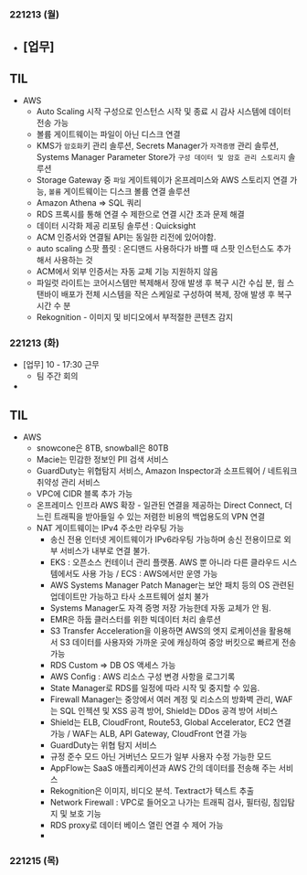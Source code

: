 ### 221213 (월)
- [업무]
	- 

## TIL
- AWS
	- Auto Scaling 시작 구성으로 인스턴스 시작 및 종료 시 감사 시스템에 데이터 전송 가능
	- 볼륨 게이트웨이는 파일이 아닌 디스크 연결
	- KMS가 `암호화`키 관리 솔루션, Secrets Manager가 `자격증명` 관리 솔루션, Systems Manager Parameter Store가 `구성 데이터 및 암호 관리 스토리지` 솔루션
	- Storage Gateway 중 `파일` 게이트웨이가 온프레미스와 AWS 스토리지 연결 가능, `볼륨` 게이트웨이는 디스크 볼륨 연결 솔루션
	- Amazon Athena => SQL 쿼리
	- RDS 프록시를 통해 연결 수 제한으로 연결 시간 초과 문제 해결
	- 데이터 시각화 제공 리포팅 솔루션 : Quicksight
	- ACM 인증서와 연결될 API는 동일한 리전에 있어야함.
	- auto scaling 스팟 플릿 : 온디맨드 사용하다가 바쁠 때 스팟 인스턴스도 추가해서 사용하는 것
	- ACM에서 외부 인증서는 자동 교체 기능 지원하지 않음
	- 파일럿 라이트는 코어시스템만 복제해서 장애 발생 후 복구 시간 수십 분, 웜 스탠바이 배포가 전체 시스템을 작은 스케일로 구성하여 복제, 장애 발생 후 복구시간 수 분
	- Rekognition - 이미지 및 비디오에서 부적절한 콘텐츠 감지

### 221213 (화)

- [업무] 10 - 17:30 근무
	- 팀 주간 회의
- 

## TIL
- AWS
	- snowcone은 8TB, snowball은 80TB
	- Macie는 민감한 정보인 PII 검색 서비스
	- GuardDuty는 위협탐지 서비스, Amazon Inspector과 소프트웨어 / 네트워크 취약성 관리 서비스
	- VPC에 CIDR 블록 추가 가능
	- 온프레미스 인프라 AWS 확장 - 일관된 연결을 제공하는 Direct Connect, 더 느린 트래픽을 받아들일 수 있는 저렴한 비용의 백업용도의 VPN 연결
	- NAT 게이트웨이는 IPv4 주소만 라우팅 가능  
		- 송신 전용 인터넷 게이트웨이가 IPv6라우팅 가능하며 송신 전용이므로 외부 서비스가 내부로 연결 불가.
		- EKS : 오픈소스 컨테이너 관리 플랫폼. AWS 뿐 아니라 다른 클라우드 시스템에서도 사용 가능 / ECS : AWS에서만 운영 가능
		- AWS Systems Manager Patch Manager는 보안 패치 등의 OS 관련된 업데이트만 가능하고 타사 소프트웨어 설치 불가
		- Systems Manager도 자격 증명 저장 가능한데 자동 교체가 안 됨.
		- EMR은 하둡 클러스터를 위한 빅데이터 처리 솔루션
		- S3 Transfer Acceleration을 이용하면 AWS의 엣지 로케이션을 활용해서 S3 데이터를 사용자와 가까운 곳에 캐싱하여 중앙 버킷으로 빠르게 전송 가능
		- RDS Custom => DB OS 액세스 가능
		- AWS Config : AWS 리소스 구성 변경 사항을 로그기록
		- State Manager로 RDS를 일정에 따라 시작 및 중지할 수 있음.
		- Firewall Manager는 중앙에서 여러 계정 및 리소스의 방화벽 관리, WAF는 SQL 인젝션 및 XSS 공격 방어, Shield는 DDos 공격 방어 서비스
		- Shield는 ELB, CloudFront, Route53, Global Accelerator, EC2 연결 가능 / WAF는 ALB, API Gateway, CloudFront 연결 가능
		- GuardDuty는 위협 탐지 서비스
		- 규정 준수 모드 아닌 거버넌스 모드가 일부 사용자 수정 가능한 모드
		- AppFlow는 SaaS 애플리케이션과 AWS 간의 데이터를 전송해 주는 서비스
		- Rekognition은 이미지, 비디오 분석. Textract가 텍스트 추출
		- Network Firewall : VPC로 들어오고 나가는 트래픽 검사, 필터링, 침입탐지 및 보호 기능
		- RDS proxy로 데이터 베이스 열린 연결 수 제어 가능
		- 

### 221215 (목)

<!--stackedit_data:
eyJoaXN0b3J5IjpbMTcxODc3NzQ0MywtMzA2MzgxNDM3LC0yMj
Q1MDQ4MjksMjA3OTk4NDcxMSwxOTY0ODQxNDE3LC0xODc4NjE3
NjM4LC0xMjM5MDM1MzE0LC0xMTI3ODk1MDM5LC00ODM5Nzc5NS
wtMTM3NTU4Njc0NCwtMTExODQxMDc4MSw4MjI4OTAzLDE1ODU0
MjI4MjIsMjEzNzYwMjYwMCwxMTA3MTY1MzQ5LC02OTQwMzkzOD
csLTExOTkxNzc5ODMsLTU5NDM4NjQ3NSwtMTg5NzM1ODg5NCwx
MjIyNDg1MTE0XX0=
-->